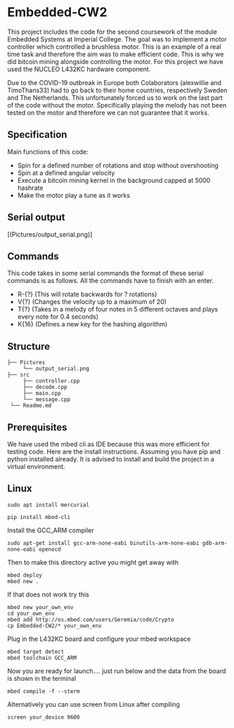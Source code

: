 # Embedded-CW2
This project includes the code for the second coursework of the module Embedded Systems at Imperial College. The goal was to implement a motor controller which controlled a brushless motor.
This is an example of a real time task and therefore the aim was to make efficient code. This is why we did bitcoin mining alongside controlling the motor.
For this project we have used the NUCLEO L432KC hardware component.

Due to the COVID-19 outbreak in Europe both Colaborators (alexwillie and TimoThans33) had to go back to their home countries, respectively Sweden and The Netherlands. This unfortunately forced us to work on the last part of the code without the motor. Specifically playing the melody has not been tested on the motor and therefore we can not guarantee that it works.
## Specification

Main functions of this code:
* Spin for a defined number of rotations and stop without overshooting
* Spin at a defined angular velocity
* Execute a bitcoin mining kernel in the background capped at 5000 hashrate
* Make the motor play a tune as it works

## Serial output

[(Pictures/output_serial.png)]

## Commands
This code takes in some serial commands the format of these serial commands is as follows. All the commands have to finish with an enter.
* R-{?} (This will rotate backwards for ? rotations)
* V{?} (Changes the velocity up to a maximum of 20)
* T{?} (Takes in a melody of four notes in 5 different octaves and plays every note for 0.4 seconds)
* K{16} (Defines a new key for the hashing algorithm)
## Structure
```
├── Pictures
     └── output_serial.png
├── src
     ├── controller.cpp
     ├── decode.cpp
     ├── main.cpp
     └── message.cpp
 └── Readme.md
 ```
## Prerequisites

We have used the mbed cli as IDE because this was more efficient for testing code. Here are the install instructions. Assuming you have pip and python installed already. It is advised to install and build the project in a virtual environment.

## Linux
```
sudo apt install mercurial
```
```
pip install mbed-cli
```
Install the GCC_ARM compiler
```
sudo apt-get install gcc-arm-none-eabi binutils-arm-none-eabi gdb-arm-none-eabi openocd
```
Then to make this directory active you might get away with
```
mbed deploy
mbed new .
```
If that does not work try this
```
mbed new your_own_env
cd your_own_env
mbed add http://os.mbed.com/users/Geremia/code/Crypto
cp Embedded-CW2/* your_own_env
```
Plug in the L432KC board and configure your mbed workspace
```
mbed target detect
mbed toolchain GCC_ARM
```
Now you are ready for launch.... just run below and the data from the board is shown in the terminal
```
mbed compile -f --sterm
```
Alternatively you can use screen from Linux after compiling
```
screen your_device 9600
```
